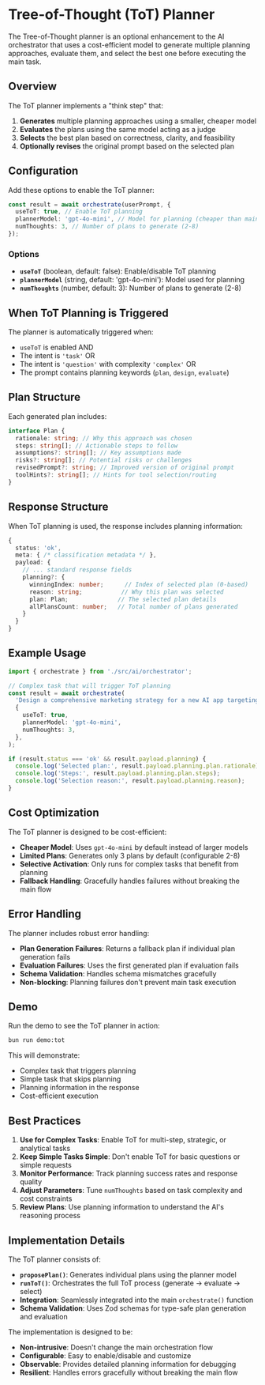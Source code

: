 # Tree-of-Thought (ToT) Planner

The Tree-of-Thought planner is an optional enhancement to the AI orchestrator that uses a cost-efficient model to generate multiple planning approaches, evaluate them, and select the best one before executing the main task.

## Overview

The ToT planner implements a "think step" that:

1. **Generates** multiple planning approaches using a smaller, cheaper model
2. **Evaluates** the plans using the same model acting as a judge
3. **Selects** the best plan based on correctness, clarity, and feasibility
4. **Optionally revises** the original prompt based on the selected plan

## Configuration

Add these options to enable the ToT planner:

```typescript
const result = await orchestrate(userPrompt, {
  useToT: true, // Enable ToT planning
  plannerModel: 'gpt-4o-mini', // Model for planning (cheaper than main)
  numThoughts: 3, // Number of plans to generate (2-8)
});
```

### Options

- **`useToT`** (boolean, default: false): Enable/disable ToT planning
- **`plannerModel`** (string, default: 'gpt-4o-mini'): Model used for planning
- **`numThoughts`** (number, default: 3): Number of plans to generate (2-8)

## When ToT Planning is Triggered

The planner is automatically triggered when:

- `useToT` is enabled AND
- The intent is `'task'` OR
- The intent is `'question'` with complexity `'complex'` OR
- The prompt contains planning keywords (`plan`, `design`, `evaluate`)

## Plan Structure

Each generated plan includes:

```typescript
interface Plan {
  rationale: string; // Why this approach was chosen
  steps: string[]; // Actionable steps to follow
  assumptions?: string[]; // Key assumptions made
  risks?: string[]; // Potential risks or challenges
  revisedPrompt?: string; // Improved version of original prompt
  toolHints?: string[]; // Hints for tool selection/routing
}
```

## Response Structure

When ToT planning is used, the response includes planning information:

```typescript
{
  status: 'ok',
  meta: { /* classification metadata */ },
  payload: {
    // ... standard response fields
    planning?: {
      winningIndex: number;      // Index of selected plan (0-based)
      reason: string;           // Why this plan was selected
      plan: Plan;              // The selected plan details
      allPlansCount: number;   // Total number of plans generated
    }
  }
}
```

## Example Usage

```typescript
import { orchestrate } from './src/ai/orchestrator';

// Complex task that will trigger ToT planning
const result = await orchestrate(
  'Design a comprehensive marketing strategy for a new AI app targeting remote workers',
  {
    useToT: true,
    plannerModel: 'gpt-4o-mini',
    numThoughts: 3,
  },
);

if (result.status === 'ok' && result.payload.planning) {
  console.log('Selected plan:', result.payload.planning.plan.rationale);
  console.log('Steps:', result.payload.planning.plan.steps);
  console.log('Selection reason:', result.payload.planning.reason);
}
```

## Cost Optimization

The ToT planner is designed to be cost-efficient:

- **Cheaper Model**: Uses `gpt-4o-mini` by default instead of larger models
- **Limited Plans**: Generates only 3 plans by default (configurable 2-8)
- **Selective Activation**: Only runs for complex tasks that benefit from planning
- **Fallback Handling**: Gracefully handles failures without breaking the main flow

## Error Handling

The planner includes robust error handling:

- **Plan Generation Failures**: Returns a fallback plan if individual plan generation fails
- **Evaluation Failures**: Uses the first generated plan if evaluation fails
- **Schema Validation**: Handles schema mismatches gracefully
- **Non-blocking**: Planning failures don't prevent main task execution

## Demo

Run the demo to see the ToT planner in action:

```bash
bun run demo:tot
```

This will demonstrate:

- Complex task that triggers planning
- Simple task that skips planning
- Planning information in the response
- Cost-efficient execution

## Best Practices

1. **Use for Complex Tasks**: Enable ToT for multi-step, strategic, or analytical tasks
2. **Keep Simple Tasks Simple**: Don't enable ToT for basic questions or simple requests
3. **Monitor Performance**: Track planning success rates and response quality
4. **Adjust Parameters**: Tune `numThoughts` based on task complexity and cost constraints
5. **Review Plans**: Use planning information to understand the AI's reasoning process

## Implementation Details

The ToT planner consists of:

- **`proposePlan()`**: Generates individual plans using the planner model
- **`runToT()`**: Orchestrates the full ToT process (generate → evaluate → select)
- **Integration**: Seamlessly integrated into the main `orchestrate()` function
- **Schema Validation**: Uses Zod schemas for type-safe plan generation and evaluation

The implementation is designed to be:

- **Non-intrusive**: Doesn't change the main orchestration flow
- **Configurable**: Easy to enable/disable and customize
- **Observable**: Provides detailed planning information for debugging
- **Resilient**: Handles errors gracefully without breaking the main flow
